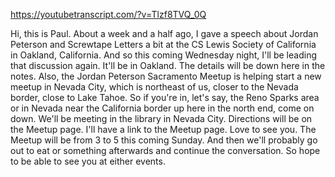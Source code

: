 https://youtubetranscript.com/?v=Tlzf8TVQ_0Q

 Hi, this is Paul. About a week and a half ago, I gave a speech about Jordan Peterson and Screwtape Letters a bit at the CS Lewis Society of California in Oakland, California. And so this coming Wednesday night, I'll be leading that discussion again. It'll be in Oakland. The details will be down here in the notes. Also, the Jordan Peterson Sacramento Meetup is helping start a new meetup in Nevada City, which is northeast of us, closer to the Nevada border, close to Lake Tahoe. So if you're in, let's say, the Reno Sparks area or in Nevada near the California border up here in the north end, come on down. We'll be meeting in the library in Nevada City. Directions will be on the Meetup page. I'll have a link to the Meetup page. Love to see you. The Meetup will be from 3 to 5 this coming Sunday. And then we'll probably go out to eat or something afterwards and continue the conversation. So hope to be able to see you at either events.